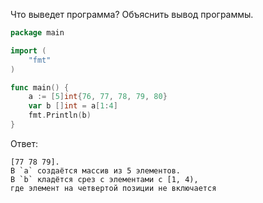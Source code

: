 Что выведет программа? Объяснить вывод программы.

```go
package main

import (
    "fmt"
)

func main() {
    a := [5]int{76, 77, 78, 79, 80}
    var b []int = a[1:4]
    fmt.Println(b)
}
```

Ответ:
```
[77 78 79]. 
В `a` создаётся массив из 5 элементов. 
В `b` кладётся срез с элементами с [1, 4), 
где элемент на четвертой позиции не включается

```